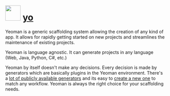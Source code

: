 # <img src="https://cdn.jsdelivr.net/gh/chocolatey/chocolatey-coreteampackages@9e732d13804ce0097f9c52c080241edc560acbf9/icons/yo.png" width="48" height="48"/> [yo](https://chocolatey.org/packages/yo)


Yeoman is a generic scaffolding system allowing the creation of any kind of app.
It allows for rapidly getting started on new projects and streamlines the maintenance of existing projects.

Yeoman is language agnostic.
It can generate projects in any language (Web, Java, Python, C#, etc.)

Yeoman by itself doesn't make any decisions.
Every decision is made by generators which are basically plugins in the Yeoman environment.
There's a [lot of publicly available generators](http://yeoman.io/generators/) and its easy to [create a new one](http://yeoman.io/authoring/) to match any workflow.
Yeoman is always the right choice for your scaffolding needs.

